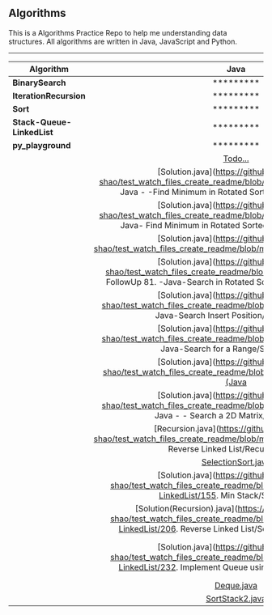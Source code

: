 ## Algorithms
This is a Algorithms Practice Repo to help me understanding data structures.
All algorithms are written in Java, JavaScript and Python.

----------

|Algorithm|  Java           | Python  |  JavaScript
|--- |:--------------:| :-------:|  :---:
|**BinarySearch**|*********|*********|*********
|**IterationRecursion**|*********|*********|*********
|**Sort**|*********|*********|*********
|**Stack-Queue-LinkedList**|*********|*********|*********
|**py_playground**|*********|*********|*********
|| [Todo...](undefined)|[Todo...](undefined)|[Todo...](undefined)
|| [Solution.java](https://github.com/dylan-shao/test_watch_files_create_readme/blob/master/BinarySearch/153. -Java - -Find Minimum in Rotated Sorted Array/Solution.java)|[Todo...](undefined)|[Todo...](undefined)
|| [Solution.java](https://github.com/dylan-shao/test_watch_files_create_readme/blob/master/BinarySearch/154. -Java- Find Minimum in Rotated Sorted Array II/Solution.java)|[Todo...](undefined)|[Todo...](undefined)
|| [Solution.java](https://github.com/dylan-shao/test_watch_files_create_readme/blob/master/BinarySearch/33. (Java||) Search in Rotated Sorted Array/Solution.java)|[Todo...](undefined)|[Todo...](undefined)
|| [Solution.java](https://github.com/dylan-shao/test_watch_files_create_readme/blob/master/BinarySearch/33. FollowUp 81. -Java-Search in Rotated Sorted Array II/Solution.java)|[Todo...](undefined)|[Todo...](undefined)
|| [Solution.java](https://github.com/dylan-shao/test_watch_files_create_readme/blob/master/BinarySearch/35. -Java-Search Insert Position/Solution.java)|[Todo...](undefined)|[Todo...](undefined)
|| [Solution.java](https://github.com/dylan-shao/test_watch_files_create_readme/blob/master/BinarySearch/34. -Java-Search for a Range/Solution.java)|[Todo...](undefined)|[Todo...](undefined)
|| [Solution.java](https://github.com/dylan-shao/test_watch_files_create_readme/blob/master/BinarySearch/658.(Java||) Find K Closest Elements/Solution.java)|[Todo...](undefined)|[Todo...](undefined)
|| [Solution.java](https://github.com/dylan-shao/test_watch_files_create_readme/blob/master/BinarySearch/74. -Java - - Search a 2D Matrix/Solution.java)|[Todo...](undefined)|[Todo...](undefined)
|| [Recursion.java](https://github.com/dylan-shao/test_watch_files_create_readme/blob/master/IterationRecursion/206. Reverse Linked List/Recursion.java)|[Todo...](undefined)|[Todo...](undefined)
|| [SelectionSort.java](https://github.com/dylan-shao/test_watch_files_create_readme/blob/master/Sort/SelectionSort/SelectionSort.java)|[selection_sort.py](https://github.com/dylan-shao/test_watch_files_create_readme/blob/master/Sort/SelectionSort/selection_sort.py)|[selectionSort.js](https://github.com/dylan-shao/test_watch_files_create_readme/blob/master/Sort/SelectionSort/selectionSort.js)
|| [Solution.java](https://github.com/dylan-shao/test_watch_files_create_readme/blob/master/Stack-Queue-LinkedList/155. Min Stack/Solution.java)|[Todo...](undefined)|[solution.js](https://github.com/dylan-shao/test_watch_files_create_readme/blob/master/Stack-Queue-LinkedList/155. Min Stack/solution.js)
|| [Solution(Recursion).java](https://github.com/dylan-shao/test_watch_files_create_readme/blob/master/Stack-Queue-LinkedList/206. Reverse Linked List/Solution(Recursion).java)|[Todo...](undefined)|[Todo...](undefined)
|| [Solution.java](https://github.com/dylan-shao/test_watch_files_create_readme/blob/master/Stack-Queue-LinkedList/232. Implement Queue using Stacks/Solution.java)|[Todo...](undefined)|[solution.js](https://github.com/dylan-shao/test_watch_files_create_readme/blob/master/Stack-Queue-LinkedList/232. Implement Queue using Stacks/solution.js)
|| [Deque.java](https://github.com/dylan-shao/test_watch_files_create_readme/blob/master/Stack-Queue-LinkedList/Deque/Deque.java)|[Todo...](undefined)|[Todo...](undefined)
|| [SortStack2.java](https://github.com/dylan-shao/test_watch_files_create_readme/blob/master/Stack-Queue-LinkedList/SortStack/SortStack2.java)|[Todo...](undefined)|[Todo...](undefined)
